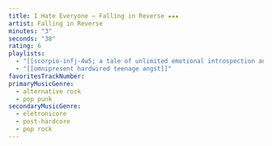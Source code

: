 ```yaml
---
title: I Hate Everyone — Falling in Reverse ★★★
artist: Falling in Reverse
minutes: "3"
seconds: "38"
rating: 6
playlists:
  - "[[scorpio-infj-4w5; a tale of unlimited emotional introspection and arcane bullshit]]"
  - "[[omnipresent hardwired teenage angst]]"
favoritesTrackNumber:
primaryMusicGenre:
  - alternative rock
  - pop punk
secondaryMusicGenre:
  - eletronicore
  - post-hardcore
  - pop rock
---
```

